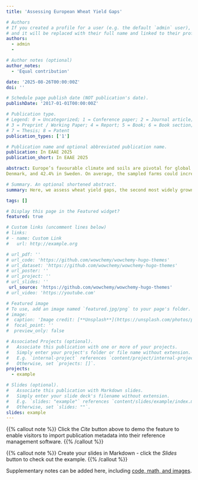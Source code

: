 ```yaml
---
title: 'Assessing European Wheat Yield Gaps'

# Authors
# If you created a profile for a user (e.g. the default `admin` user), write the username (folder name) here
# and it will be replaced with their full name and linked to their profile.
authors:
  - admin
  - 

# Author notes (optional)
author_notes:
  - 'Equal contribution'

date: '2025-08-26T00:00:00Z'
doi: ''

# Schedule page publish date (NOT publication's date).
publishDate: '2017-01-01T00:00:00Z'

# Publication type.
# Legend: 0 = Uncategorized; 1 = Conference paper; 2 = Journal article;
# 3 = Preprint / Working Paper; 4 = Report; 5 = Book; 6 = Book section;
# 7 = Thesis; 8 = Patent
publication_types: ['1']

# Publication name and optional abbreviated publication name.
publication: In EAAE 2025
publication_short: In EAAE 2025

abstract: Europe’s favourable climate and soils are pivotal for global cereal production and Food security. Ensuring cereal productivity is an important cornerstone of this security. However, yield gaps-the differences between potential and actual yields—persist. Addressing and closing These gaps is essential for ensuring global food security. Here, we assess wheat yield gaps, the second most widely grown cereal, for selected European countries (Germany, Spain, Portugal, Denmark, and Sweden). We quantify the Efficiency yield gap—the difference between realized yields and the maximum obtainable yield for a given resource allocation. We evaluate determinants of the efficiency yield gap and test farm organisation, agro-climatic conditions, and the European Union’s (EU) Common Agricultural Policy (CAP). We combine EU Farm Accountancy Data Network farm-level data from 2004 to 2020 with simulated potential yields from the AquaCrop crop growth model. We optimize soil moisture within AquaCrop to simulate potential yields and estimate the total yield gap. Using stochastic frontier analysis, we obtain estimates of the efficiency yield gap and test determinants, among others, altitude, the share of hired labour, and the CAP reforms. Based on a sample of wheat-producing farms, we find an average wheat yield gap of 35.4% in Germany, 56.6% in Spain, 18.3% in Portugal, 34.2% in
Denmark, and 42.4% in Sweden. On average, the sampled farms could increase wheat output by 3.1 t/ha by closing the efficiency gap and an additional 5.8 t/ha by bridging the gap to potential yields. We find CAP reforms to widen yield gaps. In contrast, a higher share of hired labour is positively associated with closing yield gaps in Denmark and Sweden. These findings underscore the need to address and close wheat yield gaps by, for instance, incentivizing adaptation.

# Summary. An optional shortened abstract.
summary: Here, we assess wheat yield gaps, the second most widely grown cereal, for selected European countries (Germany, Spain, Portugal, Denmark, and Sweden). We quantify the Efficiency yield gap—the difference between realized yields and the maximum obtainable yield for a given resource allocation.

tags: []

# Display this page in the Featured widget?
featured: true

# Custom links (uncomment lines below)
# links:
# - name: Custom Link
#   url: http://example.org

# url_pdf: ''
# url_code: 'https://github.com/wowchemy/wowchemy-hugo-themes'
# url_dataset: 'https://github.com/wowchemy/wowchemy-hugo-themes'
# url_poster: ''
# url_project: ''
# url_slides: ''
 url_source: 'https://github.com/wowchemy/wowchemy-hugo-themes'
# url_video: 'https://youtube.com'

# Featured image
# To use, add an image named `featured.jpg/png` to your page's folder.
# image:
#  caption: 'Image credit: [**Unsplash**](https://unsplash.com/photos/pLCdAaMFLTE)'
#  focal_point: ''
#  preview_only: false

# Associated Projects (optional).
#   Associate this publication with one or more of your projects.
#   Simply enter your project's folder or file name without extension.
#   E.g. `internal-project` references `content/project/internal-project/index.md`.
#   Otherwise, set `projects: []`.
projects:
  - example

# Slides (optional).
#   Associate this publication with Markdown slides.
#   Simply enter your slide deck's filename without extension.
#   E.g. `slides: "example"` references `content/slides/example/index.md`.
#   Otherwise, set `slides: ""`.
slides: example
---
```


{{% callout note %}}
Click the _Cite_ button above to demo the feature to enable visitors to import publication metadata into their reference management software.
{{% /callout %}}

{{% callout note %}}
Create your slides in Markdown - click the _Slides_ button to check out the example.
{{% /callout %}}

Supplementary notes can be added here, including [code, math, and images](https://wowchemy.com/docs/writing-markdown-latex/).
